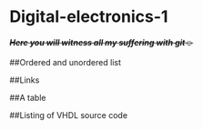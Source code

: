 # Digital-electronics-1
#### *~~Here you will witness all my suffering with git☺~~*

##Ordered and unordered list

##Links

##A table

##Listing of VHDL source code
